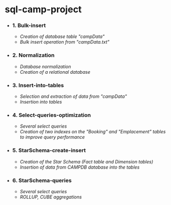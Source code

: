 # sql-camp-project

+ ### 1. Bulk-insert 
   + *Creation of database table "campData"*
   + *Bulk insert operation from "campData.txt"*

+ ### 2. Normalization
   + *Database normalization*
   + *Creation of a relational database*

+ ### 3. Insert-into-tables
   + *Selection and extraction of data from "campData"*
   + *Insertion into tables*

+ ### 4. Select-queries-optimization
   + *Several select queries*
   + *Creation of two indexes on the "Booking" and "Emplacement" tables to improve query performance*

+ ### 5. StarSchema-create-insert
   + *Creation of the Star Schema (Fact table and Dimension tables)*
   + *Insertion of data from CAMPDB database into the tables*

+ ### 6. StarSchema-queries
   + *Several select queries*
   + *ROLLUP, CUBE aggregations*
